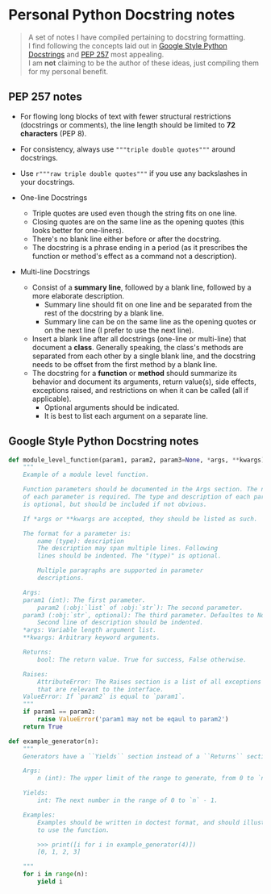 # Personal Python Docstring notes
> A set of notes I have compiled pertaining to docstring formatting.   
> I find following the concepts laid out in [Google Style Python Docstrings](https://sphinxcontrib-napoleon.readthedocs.io/en/latest/example_google.html) and
[PEP 257](https://www.python.org/dev/peps/pep-0257/) most appealing.  
> I am __not__ claiming to be the author of these ideas, just compiling them for my personal benefit. 


## PEP 257 notes
- For flowing long blocks of text with fewer structural restrictions (docstrings or comments), the line length should be limited to __72 characters__ (PEP 8).
- For consistency, always use `"""triple double quotes"""` around docstrings.
- Use `r"""raw triple double quotes"""` if you use any backslashes in your docstrings.

- One-line Docstrings
  - Triple quotes are used even though the string fits on one line.
  - Closing quotes are on the same line as the opening quotes (this looks better for one-liners).
  - There's no blank line either before or after the docstring.
  - The docstring is a phrase ending in a period (as it prescribes the function or method's effect as a command not a description).

- Multi-line Docstrings
  - Consist of a __summary line__, followed by a blank line, followed by a more elaborate description.
    - Summary line should fit on one line and be separated from the rest of the docstring by a blank line.
    - Summary line can be on the same line as the opening quotes or on the next line (I prefer to use the next line).  
  - Insert a blank line after all docstrings (one-line or multi-line) that document a __class__. Generally speaking, the class's methods are separated from each 
  other by a single blank line, and the docstring needs to be offset from the first method by a blank line.
  - The docstring for a __function__ or __method__ should summarize its behavior and document its arguments, return value(s), side effects, exceptions raised, 
  and restrictions on when it can be called (all if applicable).
    - Optional arguments should be indicated.
    - It is best to list each argument on a separate line. 
 

## Google Style Python Docstring notes

```python
def module_level_function(param1, param2, param3=None, *args, **kwargs):
    """
    Example of a module level function.

    Function parameters should be documented in the Args section. The name
    of each parameter is required. The type and description of each paramter
    is optional, but should be included if not obvious.

    If *args or **kwargs are accepted, they should be listed as such.

    The format for a parameter is:
    	name (type): description
	    The description may span multiple lines. Following
	    lines should be indented. The "(type)" is optional.

	    Multiple paragraphs are supported in parameter
	    descriptions.

    Args:
	param1 (int): The first parameter.
        param2 (:obj:`list` of :obj:`str`): The second parameter.
	param3 (:obj:`str`, optional): The third parameter. Defaultes to None.
	    Second line of description should be indented.
	*args: Variable length argument list.
	**kwargs: Arbitrary keyword arguments.

    Returns:
    	bool: The return value. True for success, False otherwise.

    Raises:
        AttributeError: The Raises section is a list of all exceptions
	    that are relevant to the interface.
	ValueError: If `param2` is equal to `param1`.
    """
    if param1 == param2:
        raise ValueError('param1 may not be eqaul to param2')
    return True
``` 


```python
def example_generator(n):
    """
    Generators have a ``Yields`` section instead of a ``Returns`` section.

    Args:
        n (int): The upper limit of the range to generate, from 0 to `n` - 1.

    Yields:
        int: The next number in the range of 0 to `n` - 1.

    Examples:
        Examples should be written in doctest format, and should illustrate how
        to use the function.

        >>> print([i for i in example_generator(4)])
        [0, 1, 2, 3]

    """
    for i in range(n):
        yield i
```
 
